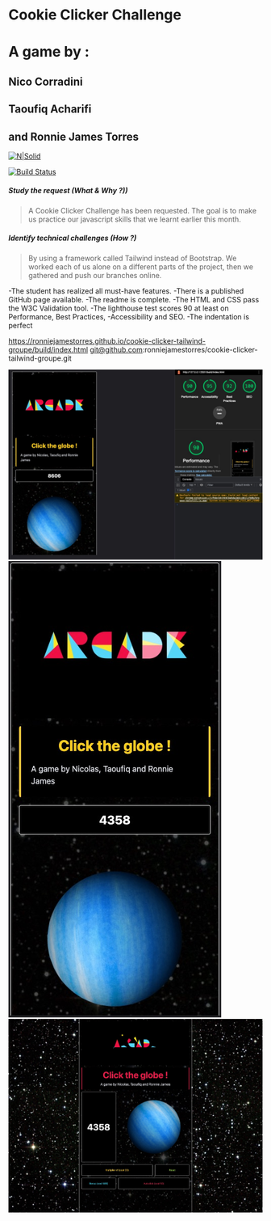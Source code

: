 # Cookie Clicker Challenge

# A game by :

## Nico Corradini

## Taoufiq Acharifi

## and Ronnie James Torres

[![N|Solid](https://cldup.com/dTxpPi9lDf.thumb.png)](https://nodesource.com/products/nsolid)

[![Build Status](https://travis-ci.org/joemccann/dillinger.svg?branch=master)](https://travis-ci.org/joemccann/dillinger)

##### _Study the request (What & Why ?))_

> A Cookie Clicker Challenge has been requested.
> The goal is to make us practice our javascript skills that we learnt earlier this month.

##### _Identify technical challenges (How ?)_

> By using a framework called Tailwind instead of Bootstrap.
> We worked each of us alone on a different parts of the project, then we gathered and push our branches online.

-The student has realized all must-have features.
-There is a published GitHub page available.
-The readme is complete.
-The HTML and CSS pass the W3C Validation tool.
-The lighthouse test scores 90 at least on Performance, Best Practices, -Accessibility and SEO.
-The indentation is perfect

https://ronniejamestorres.github.io/cookie-clicker-tailwind-groupe/build/index.html
git@github.com:ronniejamestorres/cookie-clicker-tailwind-groupe.git

![Alt text](/img//test.jpg "Optional title")
![Alt text](/img//img1.jpg "Optional title")
![Alt text](/img//img2.jpg "Optional title")
